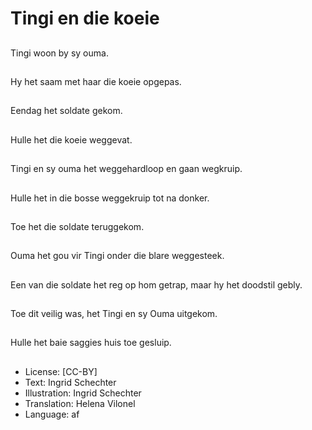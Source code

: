 # Tingi en die koeie

##
Tingi woon by sy ouma.

##
Hy het saam met haar die koeie opgepas.

##
Eendag het soldate gekom.

##
Hulle het die koeie weggevat.

##
Tingi en sy ouma het weggehardloop en gaan wegkruip.

##
Hulle het in die bosse weggekruip tot na donker.

##
Toe het die soldate teruggekom.

##
Ouma het gou vir Tingi onder die blare weggesteek.

##
Een van die soldate het reg op hom getrap, maar hy het doodstil gebly.

##
Toe dit veilig was, het Tingi en sy Ouma uitgekom.

##
Hulle het baie saggies huis toe gesluip.

##
* License: [CC-BY]
* Text: Ingrid Schechter
* Illustration: Ingrid Schechter
* Translation: Helena Vilonel
* Language: af

